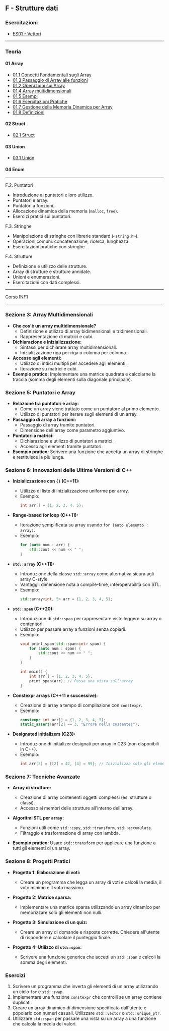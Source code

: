 ## F - Strutture dati
### Esercitazioni
- [ES01 - Vettori](<https://docs.google.com/presentation/d/1dkbGl5zQ0Qj9Z-gyl33H6tjckeecTT85lrA9-WZp08c>)

---
### Teoria
#### **01 Array**
- [01.1 Concetti Fondamentali sugli Array](<01.1 Concetti Fondamentali sugli Array.md>)
- [01.3 Passaggio di Array alle funzioni](<01.3 Passaggio di Array alle funzioni.md>)
- [01.2 Operazioni sui Array](<01.2 Operazioni sui Array.md>)
- [01.4 Array multidimensionali](<01.4 Array multidimensionali.md>)
- [01.5 Esempi](<01.5 Esempi.md>)
- [01.6 Esercitazioni Pratiche](<01.6 Esercitazioni Pratiche3.md>)
- [01.7 Gestione della Memoria Dinamica per Array](<01.7 Gestione della Memoria Dinamica per Array.md>)
- [01.8 Definizioni](<01.8 Definizioni.md>)

#### **02 Struct**
- [02.1 Struct](<02.1 Struct.md>)

#### **03 Union**
- [03.1 Union](<03.1 Union.md>)

#### **04 Enum**

---

F.2. Puntatori
  - Introduzione ai puntatori e loro utilizzo.
  - Puntatori e array.
  - Puntatori a funzioni.
  - Allocazione dinamica della memoria (`malloc`, `free`).
  - Esercizi pratici sui puntatori.

F.3. Stringhe
  - Manipolazione di stringhe con librerie standard (`<string.h>`).
  - Operazioni comuni: concatenazione, ricerca, lunghezza.
  - Esercitazioni pratiche con stringhe.

F.4. Strutture
  - Definizione e utilizzo delle strutture.
  - Array di strutture e strutture annidate.
  - Unioni e enumerazioni.
  - Esercitazioni con dati complessi.

---
[Corso INF1](../README.md)

---
### **Sezione 3: Array Multidimensionali**
- **Che cos'è un array multidimensionale?**
  - Definizione e utilizzo di array bidimensionali e tridimensionali.
  - Rappresentazione di matrici e cubi.
- **Dichiarazione e inizializzazione:**
  - Sintassi per dichiarare array multidimensionali.
  - Inizializzazione riga per riga o colonna per colonna.
- **Accesso agli elementi:**
  - Utilizzo di indici multipli per accedere agli elementi.
  - Iterazione su matrici e cubi.
- **Esempio pratico:** Implementare una matrice quadrata e calcolarne la traccia (somma degli elementi sulla diagonale principale).

### **Sezione 5: Puntatori e Array**
- **Relazione tra puntatori e array:**
  - Come un array viene trattato come un puntatore al primo elemento.
  - Utilizzo di puntatori per iterare sugli elementi di un array.
- **Passaggio di array a funzioni:**
  - Passaggio di array tramite puntatori.
  - Dimensione dell'array come parametro aggiuntivo.
- **Puntatori a matrici:**
  - Dichiarazione e utilizzo di puntatori a matrici.
  - Accesso agli elementi tramite puntatori.
- **Esempio pratico:** Scrivere una funzione che accetta un array di stringhe e restituisce la più lunga.

### **Sezione 6: Innovazioni delle Ultime Versioni di C++**
- **Inizializzazione con `{}` (C++11):**
  - Utilizzo di liste di inizializzazione uniforme per array.
  - Esempio:
    ```cpp
    int arr[] = {1, 2, 3, 4, 5};
    ```
- **Range-based for loop (C++11):**
  - Iterazione semplificata su array usando `for (auto elemento : array)`.
  - Esempio:
    ```cpp
    for (auto num : arr) {
        std::cout << num << " ";
    }
    ```
- **`std::array` (C++11):**
  - Introduzione della classe `std::array` come alternativa sicura agli array C-style.
  - Vantaggi: dimensione nota a compile-time, interoperabilità con STL.
  - Esempio:
    ```cpp
    std::array<int, 5> arr = {1, 2, 3, 4, 5};
    ```
- **`std::span` (C++20):**
  - Introduzione di `std::span` per rappresentare viste leggere su array o contenitori.
  - Utilizzo per passare array a funzioni senza copiarli.
  - Esempio:
    ```cpp
    void print_span(std::span<int> span) {
        for (auto num : span) {
            std::cout << num << " ";
        }
    }

    int main() {
        int arr[] = {1, 2, 3, 4, 5};
        print_span(arr); // Passa una vista sull'array
    }
    ```
- **Constexpr arrays (C++11 e successive):**
  - Creazione di array a tempo di compilazione con `constexpr`.
  - Esempio:
    ```cpp
    constexpr int arr[] = {1, 2, 3, 4, 5};
    static_assert(arr[2] == 3, "Errore nella costante!");
    ```

- **Designated initializers (C23):**
  - Introduzione di initializer designati per array in C23 (non disponibili in C++).
  - Esempio:
    ```c
    int arr[5] = {[2] = 42, [4] = 99}; // Inizializza solo gli elementi specificati
    ```

### **Sezione 7: Tecniche Avanzate**

- **Array di strutture:**
  - Creazione di array contenenti oggetti complessi (es. strutture o classi).
  - Accesso ai membri delle strutture all'interno dell'array.

- **Algoritmi STL per array:**
  - Funzioni utili come `std::copy`, `std::transform`, `std::accumulate`.
  - Filtraggio e trasformazione di array con lambda.

- **Esempio pratico:** Usare `std::transform` per applicare una funzione a tutti gli elementi di un array.

### **Sezione 8: Progetti Pratici**

- **Progetto 1: Elaborazione di voti:**
  - Creare un programma che legga un array di voti e calcoli la media, il voto minimo e il voto massimo.

- **Progetto 2: Matrice sparsa:**
  - Implementare una matrice sparsa utilizzando un array dinamico per memorizzare solo gli elementi non nulli.

- **Progetto 3: Simulazione di un quiz:**
  - Creare un array di domande e risposte corrette. Chiedere all'utente di rispondere e calcolare il punteggio finale.

- **Progetto 4: Utilizzo di `std::span`:**
  - Scrivere una funzione generica che accetti un `std::span` e calcoli la somma degli elementi.

### **Esercizi**

1. Scrivere un programma che inverta gli elementi di un array utilizzando un ciclo `for` e `std::swap`.
2. Implementare una funzione `constexpr` che controlli se un array contiene duplicati.
3. Creare un array dinamico di dimensione specificata dall'utente e popolarlo con numeri casuali. Utilizzare `std::vector` o `std::unique_ptr`.
4. Utilizzare `std::span` per passare una vista su un array a una funzione che calcola la media dei valori.
